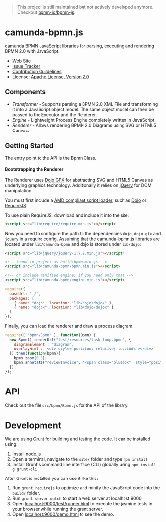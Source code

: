> This project is still maintained but not actively developed anymore.
> Checkout [bpmn-io/bpmn-js](https://github.com/bpmn-io/bpmn-js).


camunda-bpmn.js
===============

camunda BPMN JavaScript libraries for parsing, executing and rendering BPMN 2.0 with JavaScript. 

* [Web Site](http://www.camunda.org/)
* [Issue Tracker](https://app.camunda.com/jira)
* [Contribution Guildelines](http://www.camunda.org/community/contribute.html)
* License: [Apache License, Version 2.0](http://www.apache.org/licenses/LICENSE-2.0)


Components
---------

 * *Transformer* - Supports parsing a BPMN 2.0 XML File and transforming it into a JavaScript object model. The same object model can then be passed to the Executor and the Renderer.
 * *Engine* - Lightweight Process Engine completely written in JavaScript.
 * *Renderer* - Allows rendering BPMN 2.0 Diagrams using SVG or HTML5 Canvas.


Getting Started
---------

The entry point to the API is the Bpmn Class.


#### Bootstrapping the Renderer

The Renderer uses [Dojo GFX](http://dojotoolkit.org/reference-guide/1.8/dojox) for abstracting SVG and HTML5 Canvas as underlying graphics technology.
Additionally it relies on [jQuery](http://jquery.com) for DOM manipulation.

You must first include a [AMD compliant script loader](https://github.com/amdjs/amdjs-api/wiki/AMD), such as [Dojo](http://dojotoolkit.org/) or [RequireJS](http://requirejs.org).

To use plain RequireJS, [download](http://requirejs.org/docs/download.html#requirejs) and include it into the site:

```html
<script src="lib/require/require.min.js"></script>
```

Now you need to configure the path to the dependencies `dojo`, `dojo.gfx` and `jquery` in a require config. 
Assuming that the camunda-bpmn.js libraries are located under `lib/camunda-bpmn` and dojo is stored under `lib/dojo`:

```html
<script src="lib/jquery/jquery-1.7.2.min.js"></script>

<!-- found in project as build/bpmn.min.js -->
<script src="lib/camunda-bpmn/bpmn.min.js"></script>

<!-- or include minified engine, if you need only that -->
<script src="lib/camunda-bpmn/engine.min.js"></script>
```

```javascript
require({
  baseUrl: "./",
  packages: [
    { name: "dojo", location: "lib/dojo/dojo/" },
    { name: "dojox", location: "lib/dojo/dojox" }
  ]
});
```

Finally, you can load the renderer and draw a process diagram.

```javascript
require([ "bpmn/Bpmn" ], function(Bpmn) {
  new Bpmn().renderUrl("test/resources/task_loop.bpmn", {
    diagramElement : "diagram",
    overlayHtml : '<div style="position: relative; top:100%"></div>'
  }).then(function(bpmn){
    bpmn.zoom(0.8);
    bpmn.annotate("reviewInvoice", '<span class="bluebox"  style="position: relative; top:100%">New Text</span>', ["highlight"]);
  });
});
```


API
===

Check out the file `src/bpmn/Bpmn.js` for the API of the library.


Development
===========

We are using [Grunt](http://gruntjs.com) for building and testing the code.
It can be installed using:

1. Install [node.js](http://nodejs.org/).
2. Open a terminal, navigate to the `site/` folder and type `npm install`
3. Install Grunt's command line interface (CLI) globally using `npm install -g grunt-cli`

After Grunt is installed you can use it like this:

1. Run `grunt requirejs` to optimize and minify the JavaScript code into the `build/` folder.
2. Run `grunt server watch` to start a web server at localhost:9000
3. Open [localhost:9000/test/runner.html](http://localhost:9000/test/runner.html) to execute the jasmine tests in your browser while running the grunt server.
4. Open [localhost:9000/demo.html](http://localhost:9000/demo.html) to see the demo.
